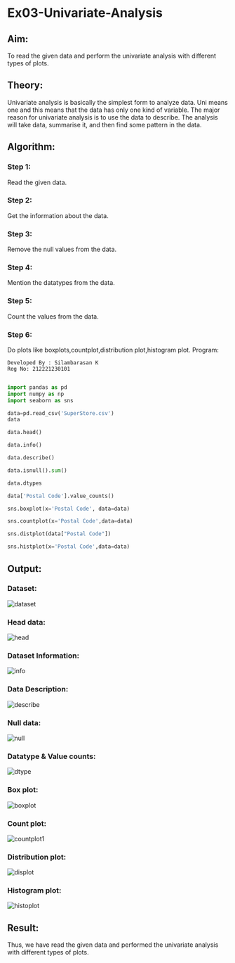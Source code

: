 # Ex03-Univariate-Analysis
## Aim:

 To read the given data and perform the univariate analysis with different types of plots.
## Theory:

Univariate analysis is basically the simplest form to analyze data. Uni means one and this means that the data has only one kind of variable. The major reason for univariate analysis is to use the data to describe. The analysis will take data, summarise it, and then find some pattern in the data.
## Algorithm:

### Step 1:

Read the given data.
### Step 2:

Get the information about the data.
### Step 3:

Remove the null values from the data.
### Step 4:

Mention the datatypes from the data.
### Step 5:

Count the values from the data.
### Step 6:

Do plots like boxplots,countplot,distribution plot,histogram plot.
Program:
```
Developed By : Silambarasan K
Reg No: 212221230101
```
```python

import pandas as pd
import numpy as np
import seaborn as sns

data=pd.read_csv('SuperStore.csv')
data

data.head()

data.info()

data.describe()

data.isnull().sum()

data.dtypes

data['Postal Code'].value_counts()

sns.boxplot(x='Postal Code', data=data)

sns.countplot(x='Postal Code',data=data)

sns.distplot(data["Postal Code"])

sns.histplot(x='Postal Code',data=data)


```
## Output:
### Dataset:
![dataset](https://user-images.githubusercontent.com/94525786/229038797-4b3c7c79-1a7a-4665-98b9-a1c55af0d1db.png)

### Head data:
![head](https://user-images.githubusercontent.com/94525786/229038310-5c65a9cf-1be8-47e8-8a6b-510e54508739.png)

### Dataset Information:
![info](https://user-images.githubusercontent.com/94525786/229038295-c3bc7589-f727-47db-8b15-c19d74c985c5.png)

### Data Description:
![describe](https://user-images.githubusercontent.com/94525786/229038331-94d0d748-4981-4ad9-a19a-07905810fef6.png)

### Null data:
![null](https://user-images.githubusercontent.com/94525786/229039704-dc256651-d147-40ae-8b34-78aab416f466.png)


### Datatype & Value counts:
![dtype](https://user-images.githubusercontent.com/94525786/229038317-32dd15ed-44b3-4877-a245-7eed39630e89.png)

### Box plot:
![boxplot](https://user-images.githubusercontent.com/94525786/229038387-5041f352-65d6-4e0f-a24c-1dbbdbdd10d4.png)

### Count plot:
![countplot1](https://user-images.githubusercontent.com/94525786/229038381-19a26daa-65bc-4bae-8463-23f6c1ba3129.png)

### Distribution plot:
![displot](https://user-images.githubusercontent.com/94525786/229038320-36dc7999-5752-4db7-a255-a2742bcddcd6.png)

### Histogram plot:
![histoplot](https://user-images.githubusercontent.com/94525786/229038307-a1aa6984-4b68-4bba-8171-9d6828c2160d.png)


## Result:

Thus, we have read the given data and performed the univariate analysis with different types of plots.




